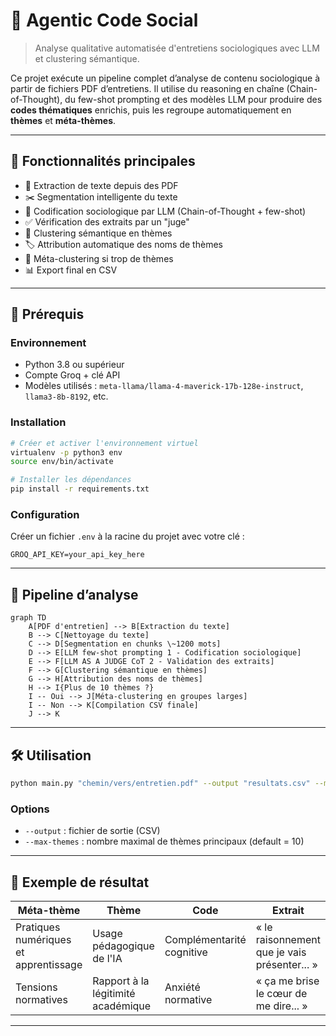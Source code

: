 # 🧠 Agentic Code Social

> Analyse qualitative automatisée d'entretiens sociologiques avec LLM et clustering sémantique.

Ce projet exécute un pipeline complet d’analyse de contenu sociologique à partir de fichiers PDF d’entretiens. Il utilise du reasoning en chaîne (Chain-of-Thought), du few-shot prompting et des modèles LLM pour produire des **codes thématiques** enrichis, puis les regroupe automatiquement en **thèmes** et **méta-thèmes**.

---

## 🚀 Fonctionnalités principales

* 📄 Extraction de texte depuis des PDF
* ✂️ Segmentation intelligente du texte
* 🧠 Codification sociologique par LLM (Chain-of-Thought + few-shot)
* ✅ Vérification des extraits par un "juge"
* 🧩 Clustering sémantique en thèmes
* 🏷️ Attribution automatique des noms de thèmes
* 🧲 Méta-clustering si trop de thèmes
* 📊 Export final en CSV

---

## 📆 Prérequis

### Environnement

* Python 3.8 ou supérieur
* Compte Groq + clé API
* Modèles utilisés : `meta-llama/llama-4-maverick-17b-128e-instruct`, `llama3-8b-8192`, etc.

### Installation

```bash
# Créer et activer l'environnement virtuel
virtualenv -p python3 env
source env/bin/activate

# Installer les dépendances
pip install -r requirements.txt
```

### Configuration

Créer un fichier `.env` à la racine du projet avec votre clé :

```env
GROQ_API_KEY=your_api_key_here
```

---

## 🧽 Pipeline d’analyse

```mermaid
graph TD
    A[PDF d'entretien] --> B[Extraction du texte]
    B --> C[Nettoyage du texte]
    C --> D[Segmentation en chunks \~1200 mots]
    D --> E[LLM few-shot prompting 1 - Codification sociologique]
    E --> F[LLM AS A JUDGE CoT 2 - Validation des extraits]
    F --> G[Clustering sémantique en thèmes]
    G --> H[Attribution des noms de thèmes]
    H --> I{Plus de 10 thèmes ?}
    I -- Oui --> J[Méta-clustering en groupes larges]
    I -- Non --> K[Compilation CSV finale]
    J --> K
```

---

## 🛠️ Utilisation

```bash
python main.py "chemin/vers/entretien.pdf" --output "resultats.csv" --max-themes 10
```

### Options

* `--output` : fichier de sortie (CSV)
* `--max-themes` : nombre maximal de thèmes principaux (default = 10)

---

## 📝 Exemple de résultat

| Méta-thème                            | Thème                              | Code                      | Extrait                                      |
| ------------------------------------- | ---------------------------------- | ------------------------- | -------------------------------------------- |
| Pratiques numériques et apprentissage | Usage pédagogique de l'IA          | Complémentarité cognitive | « le raisonnement que je vais présenter... » |
| Tensions normatives                   | Rapport à la légitimité académique | Anxiété normative         | « ça me brise le cœur de me dire... »        |

---

